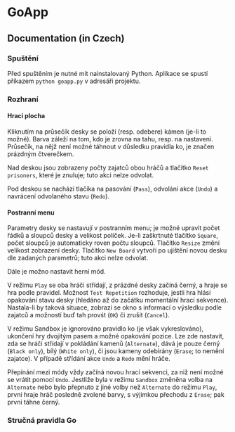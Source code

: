# GoApp

## Documentation (in Czech)

### Spuštění

Před spuštěním je nutné mít nainstalovaný Python.
Aplikace se spustí příkazem `python goapp.py` v adresáři projektu.

### Rozhraní

#### Hrací plocha

Kliknutím na průsečík desky se položí (resp. odebere) kámen (je-li to možné).
Barva záleží na tom, kdo je zrovna na tahu, resp. na nastavení.
Průsečík, na nějž není možné táhnout v důsledku pravidla ko,
je značen prázdným čtverečkem.

Nad deskou jsou zobrazeny počty zajatců obou hráčů
a tlačítko `Reset prisoners`, které je znuluje; tuto akci nelze odvolat.

Pod deskou se nachází tlačíka na pasování (`Pass`),
odvolání akce (`Undo`) a navrácení odvolaného stavu (`Redo`).

#### Postranní menu

Parametry desky se nastavují v postranním menu;
je možné upravit počet řádků a sloupců desky a velikost políček.
Je-li zaškrtnuté tlačítko `Square`, počet sloupců je automaticky roven počtu sloupců.
Tlačítko `Resize` změní velikost zobrazení desky.
Tlačítko `New Board` vytvoří po ujištění novou desku dle zadaných parametrů;
tuto akci nelze odvolat.

Dále je možno nastavit herní mód.

V režimu `Play` se oba hráči střídají, z prázdné desky začíná černý,
a hraje se hra podle pravidel.
Možnost `Test Repetition` rozhoduje, jestli hra hlásí opakování stavu desky
(hledáno až do začátku momentální hrací sekvence).
Nastala-li by taková situace, zobrazí se okno s informací o výsledku podle zajatců
a možností buď tah provśt (`OK`) či zrušit (`Cancel`).

V režimu Sandbox je ignorováno pravidlo ko (je však vykreslováno),
ukončení hry dvojitým pasem a možné opakování pozice.
Lze zde nastavit, zda se hráči střídají v pokládání kamenů (`Alternate`),
dává je pouze černý (`Black only`), bílý (`White only`),
či jsou kameny odebírány (`Erase`; to nemění zajatce).
V případě střídání akce `Undo` a `Redo` mění hráče.

Přepínání mezi módy vždy začíná novou hrací sekvenci,
za niž není možné se vrátit pomocí `Undo`.
Jestliže byla v režimu `Sandbox` změněna volba na `Alternate`
nebo bylo přepnuto z jiné volby než `Alternate` do režimu `Play`,
první hraje hráč posledně zvolené barvy, s výjimkou přechodu z `Erase`;
pak první táhne černý.

### Stručná pravidla Go
